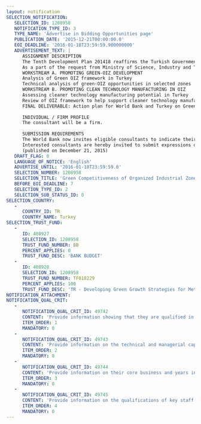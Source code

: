 ```yaml
---
layout: notification
SELECTION_NOTIFICATION: 
   SELECTION_ID: 1208958
   NOTIFICATION_TYPE_ID: 3
   TYPE_NAME: 'Advertise in Bidding Opportunities page'
   PUBLICATION_DATE: '2015-12-21T00:00:00.0'
   EOI_DEADLINE: '2016-01-18T23:59:59.900000000'
   ADVERTISEMENT_TEXT: |
      ASSIGNMENT DESCRIPTION
      The Tenth Development Plan 201418 reaffirms the Turkish Governments commitment to increasing productivity and competitiveness of the Turkish economy. Boosting export competitiveness is an important component in meeting Turkey's aim towards a high-value added exports-driven economy and high growth rates.  Industry has been a significant driver for Turkeys economic progress in the past decade, the sector contributes 27 percent of value added (% GDP). Based on World Economic Forums Global Competitiveness analysis, Turkey is among efficiency-driven economies, striving to reach the next tier, innovation-driven economies. The national plan targets the expansion of industrial base through planned development of Organized Industrial Zones (OIZs). Operational OIZs in Turkey have mostly completed their factor-driven state by ensuring basic infrastructure and utilities, and moved into efficiency-driven state which now requires them to improve the quality of service they provide within OIZs and enhance their attractiveness for FDI. Green measures can help maximize efficiency potential of OIZs while targeting elevating resource consumption, waste generation and GHG emissions as a result of increased OIZ activities, while presenting a branding opportunity that improves competitiveness of the zone itself. The OIZs also develop important ties with the cities in which they operate and constitute and important part of sustainability at the city level through introducing green growth concepts.
      As a part of the request from Ministry of Science, Industry and Tehcnology has requested from the World Bank the undertaking of the following analysis:
      WORKSTREAM A. PROMOTING GREEN-OIZ DEVELOPMENT 
      Analysis of Green OIZ framework in Turkey 
      Technical analysis of green-OIZ opportunities in selected zones 
      WORKSTREAM B. PROMOTING CLEAN TECHNOLOGY MANUFACTURING IN OIZ 
      Assessing cleaner technology manufacturing potential in Turkey 
      Review of OIZ framework to help support cleaner technology manufacturing (CTM) 
      FINAL DELIVERABLE: Action plan for World Bank and Turkey on Green and Competitive OIZ
      
      INDIVIDUAL / FIRM PROFILE
      The consultant will be a firm. 
      
      SUBMISSION REQUIREMENTS
      The World Bank now invites eligible consultants to indicate their interest in providing the services. Interested consultants must provide information indicating that they are qualified to perform the services (brochures, description of similar assignments, experience in similar conditions, availability of appropriate skills among staff, etc. for firms; CV and cover letter for individuals). 
      Interested consultants are hereby invited to submit expressions of interest.
      (published on December 21, 2015)
   DRAFT_FLAG: 0
   LANGUAGE_OF_NOTICE: 'English'
   ADVERTISE_UNTIL: '2016-01-18T23:59:59.0'
   SELECTION_NUMBER: 1208958
   SELECTION_TITLE: 'Green Competitiveness of Organized Industrial Zones in Turkey'
   BEFORE_EOI_DEADLINE: 7
   SELECTION_TYPE_ID: 2
   SELECTION_SUB_STATUS_ID: 8
SELECTION_COUNTRY: 
   - 
      COUNTRY_ID: TR
      COUNTRY_NAME: Turkey
SELECTION_TRUST_FUND: 
   - 
      ID: 408927
      SELECTION_ID: 1208958
      TRUST_FUND_NUMBER: BB
      PERCENT_APPLIES: 0
      TRUST_FUND_DESC: 'BANK BUDGET'
   - 
      ID: 408928
      SELECTION_ID: 1208958
      TRUST_FUND_NUMBER: TF018229
      PERCENT_APPLIES: 100
      TRUST_FUND_DESC: 'TR - Developing Green Growth Strategies for Metropolitan Municipalities'
NOTIFICATION_ATTACHMENT: 
NOTIFICATION_QUAL_CRIT: 
   - 
      NOTIFICATION_QUAL_CRIT_ID: 49742
      CONTENT: 'Provide information showing that they are qualified in the field of the assignment.'
      ITEM_ORDER: 1
      MANDATORY: 0
   - 
      NOTIFICATION_QUAL_CRIT_ID: 49743
      CONTENT: 'Provide information on the technical and managerial capabilities of the firm.'
      ITEM_ORDER: 2
      MANDATORY: 0
   - 
      NOTIFICATION_QUAL_CRIT_ID: 49744
      CONTENT: 'Provide information on their core business and years in business.'
      ITEM_ORDER: 3
      MANDATORY: 0
   - 
      NOTIFICATION_QUAL_CRIT_ID: 49745
      CONTENT: 'Provide information on the qualifications of key staff.'
      ITEM_ORDER: 4
      MANDATORY: 0
---
```

